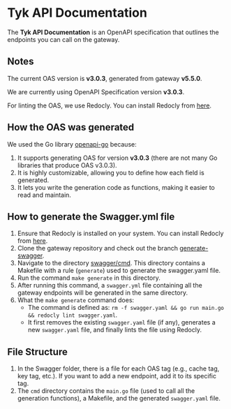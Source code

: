 # Tyk API Documentation

The **Tyk API Documentation** is an OpenAPI specification that outlines the endpoints you can call on the gateway.

## Notes

The current OAS version is **v3.0.3**, generated from gateway **v5.5.0**.

We are currently using OpenAPI Specification version **v3.0.3**.

For linting the OAS, we use Redocly. You can install Redocly from [here](https://github.com/Redocly/redocly-cli).

## How the OAS was generated

We used the Go library [openapi-go](https://github.com/swaggest/openapi-go) because:
1. It supports generating OAS for version **v3.0.3** (there are not many Go libraries that produce OAS v3.0.3).
2. It is highly customizable, allowing you to define how each field is generated.
3. It lets you write the generation code as functions, making it easier to read and maintain.

## How to generate the Swagger.yml file

1. Ensure that Redocly is installed on your system. You can install Redocly from [here](https://github.com/Redocly/redocly-cli).
2. Clone the gateway repository and check out the branch [generate-swagger](https://github.com/TykTechnologies/tyk/tree/generate-swagger).
3. Navigate to the directory [swagger/cmd](https://github.com/TykTechnologies/tyk/tree/generate-swagger/swagger/cmd). This directory contains a Makefile with a rule (`generate`) used to generate the swagger.yaml file.
4. Run the command `make generate` in this directory.
5. After running this command, a `swagger.yml` file containing all the gateway endpoints will be generated in the same directory.
6. What the `make generate` command does:
      - The command is defined as: `rm -f swagger.yaml && go run main.go && redocly lint swagger.yaml`.
      - It first removes the existing `swagger.yaml` file (if any), generates a new `swagger.yaml` file, and finally lints the file using Redocly.

## File Structure

1. In the Swagger folder, there is a file for each OAS tag (e.g., cache tag, key tag, etc.). If you want to add a new endpoint, add it to its specific tag.
2. The `cmd` directory contains the `main.go` file (used to call all the generation functions), a Makefile, and the generated `swagger.yaml` file.
